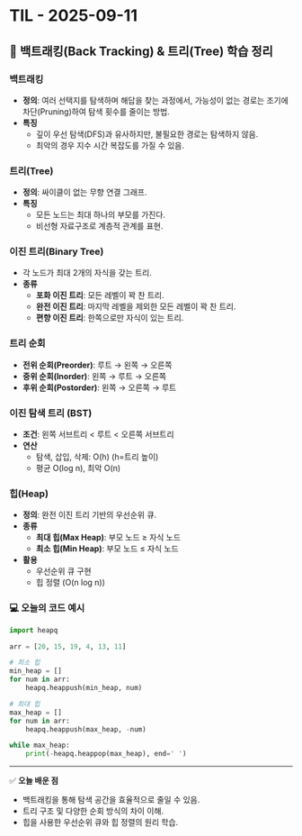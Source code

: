 # TIL - 2025-09-11

## 🧩 백트래킹(Back Tracking) & 트리(Tree) 학습 정리

### 백트래킹
- **정의**: 여러 선택지를 탐색하며 해답을 찾는 과정에서, 가능성이 없는 경로는 조기에 차단(Pruning)하여 탐색 횟수를 줄이는 방법.
- **특징**
  - 깊이 우선 탐색(DFS)과 유사하지만, 불필요한 경로는 탐색하지 않음.
  - 최악의 경우 지수 시간 복잡도를 가질 수 있음.

### 트리(Tree)
- **정의**: 싸이클이 없는 무향 연결 그래프.
- **특징**
  - 모든 노드는 최대 하나의 부모를 가진다.
  - 비선형 자료구조로 계층적 관계를 표현.

### 이진 트리(Binary Tree)
- 각 노드가 최대 2개의 자식을 갖는 트리.
- **종류**
  - **포화 이진 트리**: 모든 레벨이 꽉 찬 트리.
  - **완전 이진 트리**: 마지막 레벨을 제외한 모든 레벨이 꽉 찬 트리.
  - **편향 이진 트리**: 한쪽으로만 자식이 있는 트리.

### 트리 순회
- **전위 순회(Preorder)**: 루트 → 왼쪽 → 오른쪽
- **중위 순회(Inorder)**: 왼쪽 → 루트 → 오른쪽
- **후위 순회(Postorder)**: 왼쪽 → 오른쪽 → 루트

### 이진 탐색 트리 (BST)
- **조건**: 왼쪽 서브트리 < 루트 < 오른쪽 서브트리
- **연산**
  - 탐색, 삽입, 삭제: O(h) (h=트리 높이)
  - 평균 O(log n), 최악 O(n)

### 힙(Heap)
- **정의**: 완전 이진 트리 기반의 우선순위 큐.
- **종류**
  - **최대 힙(Max Heap)**: 부모 노드 ≥ 자식 노드
  - **최소 힙(Min Heap)**: 부모 노드 ≤ 자식 노드
- **활용**
  - 우선순위 큐 구현
  - 힙 정렬 (O(n log n))

### 💻 오늘의 코드 예시

```python
import heapq

arr = [20, 15, 19, 4, 13, 11]

# 최소 힙
min_heap = []
for num in arr:
    heapq.heappush(min_heap, num)

# 최대 힙
max_heap = []
for num in arr:
    heapq.heappush(max_heap, -num)

while max_heap:
    print(-heapq.heappop(max_heap), end=' ')
```

---

✅ **오늘 배운 점**
- 백트래킹을 통해 탐색 공간을 효율적으로 줄일 수 있음.
- 트리 구조 및 다양한 순회 방식의 차이 이해.
- 힙을 사용한 우선순위 큐와 힙 정렬의 원리 학습.


